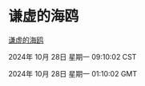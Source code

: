# 谦虚的海鸥
[谦虚的海鸥](http://219.139.197.74:56308/qxdho/course/base/hotlink/index.php)

2024年 10月 28日 星期一 09:10:02 CST

2024年 10月 28日 星期一 01:10:02 GMT
